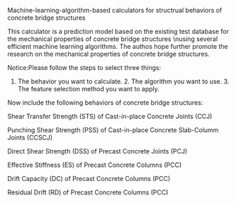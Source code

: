 Machine-learning-algorithm-based calculators for structrual behaviors of concrete bridge structures





This calculator is a prediction model based on the existing test database for the mechanical properties of concrete bridge structures \nusing several efficient machine learning algorithms. The authos hope further promote the research on the mechanical properties of concrete bridge structures.



Notice:Please follow the steps to select three things:

1. The behavior you want to calculate. 2. The algorithm you want to use. 3. The feature selection method you want to apply.



Now include the following behaviors of concrete bridge structures:


Shear Transfer Strength (STS) of Cast-in-place Concrete Joints (CCJ)


Punching Shear Strength (PSS) of Cast-in-place Concrete Slab-Columm Joints (CCSCJ)


Direct Shear Strength (DSS) of Precast Concrete Joints (PCJ)


Effective Stiffness (ES) of Precast Concrete Columns (PCC)


Drift Capacity (DC) of Precast Concrete Columns (PCC)


Residual Drift (RD) of Precast Concrete Columns (PCC)
